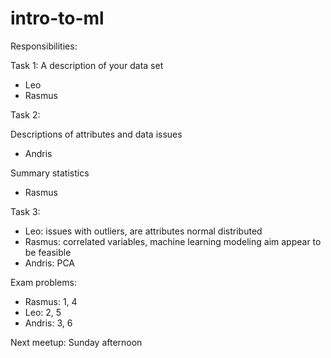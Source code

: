 # intro-to-ml

Responsibilities:

Task 1: A description of your data set
  - Leo
  - Rasmus

Task 2:

Descriptions of attributes and data issues
  - Andris

Summary statistics
  - Rasmus

Task 3:
  - Leo: issues with outliers, are attributes normal distributed
  - Rasmus: correlated variables, machine learning modeling aim appear to be feasible
  - Andris: PCA

Exam problems:
  - Rasmus: 1, 4
  - Leo: 2, 5
  - Andris: 3, 6

Next meetup: Sunday afternoon
